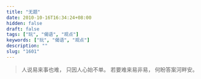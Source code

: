 ```yaml
---
title: "无题"
date: 2010-10-16T16:34:24+08:00
hidden: false
draft: false
tags: ["玩", "偈语", "观点"]
keywords: ["玩", "偈语", "观点"]
description: ""
slug: "1601"
---
```


> 人说易来事也难，
> 只因人心始不单。
> 若要难来易非易，
> 何盼答案河畔安。
<!--more-->